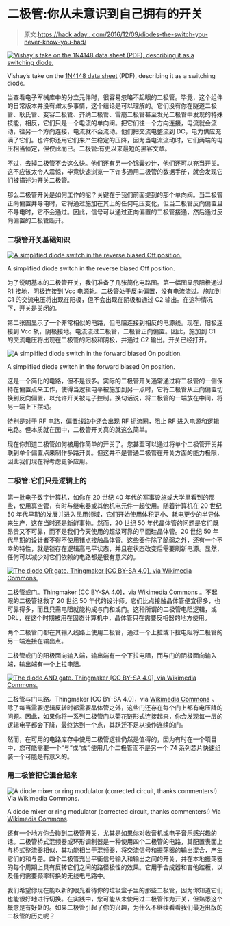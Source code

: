 # 二极管:你从未意识到自己拥有的开关

> 原文:[https://hack aday . com/2016/12/09/diodes-the-switch-you-never-know-you-had/](https://hackaday.com/2016/12/09/diodes-the-switch-you-never-knew-you-had/)

[![Vishay's take on the 1N4148 data sheet (PDF), describing it as a switching diode.](../Images/adfb4275724a184a378968dda4677b88.png)](https://hackaday.com/wp-content/uploads/2016/11/in4148-data-front.jpg)

Vishay’s take on the [1N4148 data sheet](http://www.vishay.com/docs/81857/1n4148.pdf) (PDF), describing it as a switching diode.

当查看电子军械库中的分立元件时，很容易忽略不起眼的二极管。毕竟，这个组件的日常版本并没有*做*太多事情，这个结论是可以理解的。它们没有你在隧道二极管、耿氏管、变容二极管、齐纳二极管、雪崩二极管甚至发光二极管中发现的特殊技能，相反，它们只是一个电流的单向阀。把它们往一个方向连接，电流就会流动，往另一个方向连接，电流就不会流动。他们把交流电整流到 DC，电力供应充满了它们。也许你还用它们来产生稳定的压降，因为当电流流动时，它们两端的电压相当恒定，但仅此而已。二极管:有史以来最短的黑客文章。

不过，去掉二极管不会这么快。他们还有另一个锦囊妙计，他们还可以充当开关。这不应该太令人震惊，毕竟快速浏览一下许多通用二极管的数据手册，就会发现它们被描述为开关二极管。

那么二极管开关是如何工作的呢？关键在于我们前面提到的那个单向阀。当二极管正向偏置并导电时，它将通过施加在其上的任何电压变化，但当二极管反向偏置且不导电时，它不会通过。因此，信号可以通过正向偏置的二极管接通，然后通过反向偏置的二极管断开。

### 二极管开关基础知识

[![A simplified diode switch in the reverse biased Off position.](../Images/7cdf0a3cd23610e481c71038fb0f4031.png)](https://hackaday.com/wp-content/uploads/2016/11/reverse-biased-switch.png)

A simplified diode switch in the reverse biased Off position.

为了说明基本的二极管开关，我们准备了几张简化电路图。第一幅图显示阳极通过 R1 接地，阴极连接到 Vcc 电源轨。二极管处于反向偏置，没有电流流过。施加到 C1 的交流电压将出现在阳极，但不会出现在阴极和通过 C2 输出。在这种情况下，开关是关闭的。

第二张图显示了一个非常相似的电路，但电阻连接到相反的电源线。现在，阳极连接到 Vcc 轨，阴极接地。电流流过二极管，二极管正向偏置。因此，施加到 C1 的交流电压将出现在二极管的阳极和阴极，并通过 C2 输出。开关已经打开。

![A simplified diode switch in the forward biased On position.](../Images/bcdf3a635ce14753eea376cd2ee63249.png)

A simplified diode switch in the forward biased On position.

这是一个简化的电路，但不是很多。实际的二极管开关通常通过将二极管的一侧保持在偏置点来工作，使得当逻辑电平被施加到另一点时，它将二极管从正向偏置切换到反向偏置，以允许开关被电子控制。换句话说，将二极管的一端放在中间，将另一端上下摆动。

特别是对于 RF 电路，偏置线路中还会出现 RF 扼流圈，阻止 RF 进入电源和逻辑电路。但本质就在图中，二极管开关真的就这么简单。

现在你知道二极管如何被用作简单的开关了。您甚至可以通过将单个二极管开关并联到单个偏置点来制作多路开关。但这并不是普通二极管在开关方面的能力极限，因此我们现在将考虑更多应用。

### 二极管:它们只是逻辑上的

第一批电子数字计算机，如你在 20 世纪 40 年代的军事设施或大学里看到的那些，使用真空管，有时与继电器或其他机电元件一起使用。随着计算机在 20 世纪 50 年代早期的发展并进入民用领域，它们开始使用体积更小、耗电更少的半导体来生产，这在当时还是新鲜事物。然而，20 世纪 50 年代晶体管的问题是它们既昂贵又不可靠，而不是我们今天使用的超级可靠的平面硅晶体管。20 世纪 50 年代早期的设计者不得不使用锗点接触晶体管。这些器件除了脆弱之外，还有一个不幸的特性，就是锁存在逻辑高电平状态，并且在状态改变后需要刷新电源。显然，任何可以减少对它们依赖的电路都是很有意义的。

[![The diode OR gate. Thingmaker [CC BY-SA 4.0], via Wikimedia Commons.](../Images/7bcb5b2652da42b7ad84448f8f7413d4.png)](https://hackaday.com/wp-content/uploads/2016/11/640px-diode_or_ideal_diode.jpg) 

二极管或门。Thingmaker [CC BY-SA 4.0]，via [Wikimedia Commons](https://commons.wikimedia.org/wiki/File:Diode_OR_Ideal_Diode.jpg) 。不起眼的二极管拯救了 20 世纪 50 年代的设计师。它们比点接触晶体管便宜得多，也可靠得多，而且只需电阻就能构成与门和或门。这种所谓的二极管电阻逻辑，或 DRL，在这个时期被用在固态计算机中，晶体管只在需要反相器的地方使用。

两个二极管门都在其输入线路上使用二极管，通过一个上拉或下拉电阻将二极管的另一端连接在输出点。

二极管或门的阳极面向输入端，输出端有一个下拉电阻，而与门的阴极面向输入端，输出端有一个上拉电阻。

[![The diode AND gate. Thingmaker [CC BY-SA 4.0], via Wikimedia Commons.](../Images/0de67f49f0659f867fbbb48f4b8be9ce.png)](https://hackaday.com/wp-content/uploads/2016/11/diode_and2_ideal_diode.jpg) 

二极管与门电路。Thingmaker [CC BY-SA 4.0]，via [Wikimedia Commons](https://commons.wikimedia.org/wiki/File:Diode_AND2_Ideal_Diode.jpg) 。除了每当需要逻辑反转时都需要晶体管之外，这些门还存在每个门上都有电压降的问题。因此，如果你将一系列二极管门以菊花链形式连接起来，你会发现每一层的逻辑电平都会下降，最终达到一个点，其跃迁不足以操作连续的门。

然而，在可用的电路库存中使用二极管逻辑仍然是值得的，因为有时在一个项目中，您可能需要一个“与”或“或”,使用几个二极管而不是另一个 74 系列芯片快速组装一个可能是有意义的。

### 用二极管把它混合起来

![A diode mixer or ring modulator (corrected circuit, thanks commenters!) Via Wikimedia Commons.](../Images/63243c0aae6250ec4621b92762e091d5.png)

A diode mixer or ring modulator (corrected circuit, thanks commenters!) Via [Wikimedia Commons](https://commons.wikimedia.org/wiki/File:Ring_Modulator.PNG?uselang=en-gb).

还有一个地方你会碰到二极管开关，尤其是如果你对收音机或电子音乐感兴趣的话。二极管桥式混频器或环形调制器是一种使用四个二极管的电路，其配置表面上与桥式整流器相似，其功能相当于混频器，将交流信号和振荡器的输出混合，产生它们的和与差。四个二极管充当平衡信号输入和输出之间的开关，并在本地振荡器的每个周期上具有反转它们之间的路径极性的效果。它用于合成器和吉他踏板，以及任何需要频率转换的无线电电路中。

我们希望你现在能以新的眼光看待你的垃圾盒子里的那些二极管，因为你知道它们也能很好地进行切换。在实践中，您可能从未使用过二极管作为开关，但熟悉这个概念是有好处的。如果二极管引起了你的兴趣，为什么不继续看看我们最近出版的二极管的历史呢？